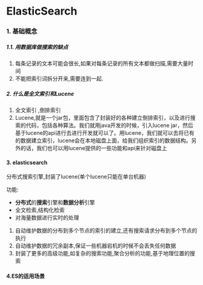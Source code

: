 # ElasticSearch

### 1. 基础概念

##### 1.1. 用数据库做搜索的缺点

1. 每条记录的文本可能会很长,如果对每条记录的所有文本都做扫描,需要大量时间
2. 不能把索引词拆分开来,需要连到一起.

##### 2. 什么是全文索引和Lucene

1. 全文索引 ,倒排索引
2. Lucene,就是一个jar包，里面包含了封装好的各种建立倒排索引，以及进行搜索的代码，包括各种算法。我们就用java开发的时候，引入lucene jar，然后基于lucene的api进行去进行开发就可以了。用lucene，我们就可以去将已有的数据建立索引，lucene会在本地磁盘上面，给我们组织索引的数据结构。另外的话，我们也可以用lucene提供的一些功能和api来针对磁盘上

#### 3. elasticsearch

分布式搜索引擎,封装了lucene(单个lucene只能在单台机器)

功能:

- **分布式**的**搜索**引擎和**数据分析**引擎
- 全文检索,结构化检索
- 对海量数据进行实时的处理

1. 自动维护数据的分布到多个节点的索引的建立,还有搜索请求分布到多个节点的执行
2. 自动维护数据的冗余副本,保证一些机器宕机的时候不会丢失任何数据
3. 封装了更多的高级功能,如复杂的搜索功能,聚合分析的功能,基于地理位置的搜索

#### 4.ES的适用场景


